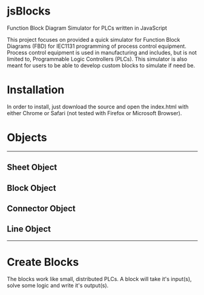 # jsBlocks
Function Block Diagram Simulator for PLCs written in JavaScript

This project focuses on provided a quick simulator for Function Block Diagrams (FBD) for 
IEC1131 programming of process control equipment. Process control equipment is used in 
manufacturing and includes, but is not limited to, Programmable Logic Controllers (PLCs).
This simulator is also meant for users to be able to develop custom blocks to simulate if
need be. 

# Installation
In order to install, just download the source and open the index.html with either 
Chrome or Safari (not tested with Firefox or Microsoft Browser).

# Objects
---

## Sheet Object

## Block Object

## Connector Object

## Line Object

---

# Create Blocks
The blocks work like small, distributed PLCs. A block will take it's input(s), solve some logic
and write it's output(s).
